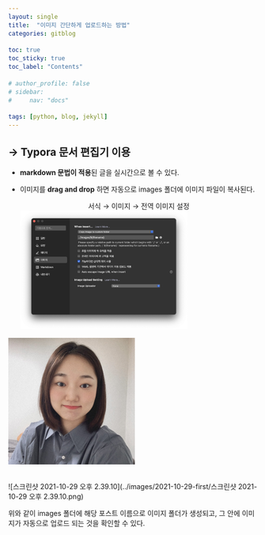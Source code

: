 ```yaml
---
layout: single
title:  "이미지 간단하게 업로드하는 방법"
categories: gitblog

toc: true
toc_sticky: true
toc_label: "Contents"

# author_profile: false
# sidebar:
#     nav: "docs"

tags: [python, blog, jekyll]
---
```




## **→ Typora 문서 편집기 이용**

- **markdown 문법이 적용**된 글을 실시간으로 볼 수 있다.

- 이미지를 **drag and drop** 하면 자동으로 images 폴더에 이미지 파일이 복사된다.

  

  <center>서식 → 이미지 → 전역 이미지 설정</center>

  <img src="../images/2021-10-29-first/스크린샷 2021-10-29 오후 2.26.58.png" alt="screen shot image" style="zoom:33%;" />



<img src="../images/2021-10-29-first/KakaoTalk_Photo_2021-09-08-08-17-50.jpeg" alt="image" style="zoom: 25%;" />



<br>

<br>

![스크린샷 2021-10-29 오후 2.39.10](../images/2021-10-29-first/스크린샷 2021-10-29 오후 2.39.10.png)

위와 같이 images 폴더에 해당 포스트 이름으로 이미지 폴더가 생성되고, 그 안에 이미지가 자동으로 업로드 되는 것을 확인할 수 있다.

